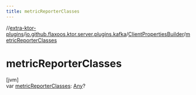 ```yaml
---
title: metricReporterClasses
---
```

//[extra-ktor-plugins](../../../index.md)/[io.github.flaxoos.ktor.server.plugins.kafka](../index.md)/[ClientPropertiesBuilder](index.md)/[metricReporterClasses](metric-reporter-classes.md)



# metricReporterClasses



[jvm]\
var [metricReporterClasses](metric-reporter-classes.md): [Any](https://kotlinlang.org/api/latest/jvm/stdlib/kotlin/-any/index.md)?




